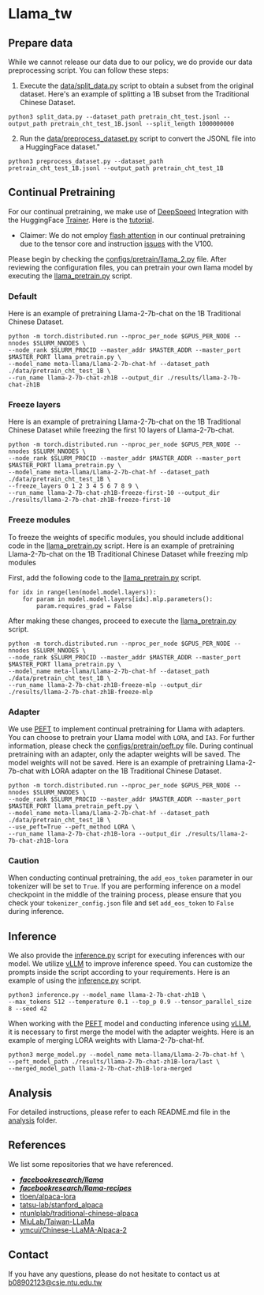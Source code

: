 # Llama_tw


## Prepare data

While we cannot release our data due to our policy, we do provide our data preprocessing script. You can follow these steps:

1. Execute the [data/split_data.py](data/split_data.py) script to obtain a subset from the original dataset.
Here's an example of splitting a 1B subset from the Traditional Chinese Dataset.
```
python3 split_data.py --dataset_path pretrain_cht_test.jsonl --output_path pretrain_cht_test_1B.jsonl --split_length 1000000000
```

2. Run the [data/preprocess_dataset.py](data/preprocess_dataset.py) script to convert the JSONL file into a HuggingFace dataset."
```
python3 preprocess_dataset.py --dataset_path pretrain_cht_test_1B.jsonl --output_path pretrain_cht_test_1B
```


## Continual Pretraining

For our continual pretraining, we make use of [DeepSpeed](https://github.com/microsoft/DeepSpeed) Integration with the HuggingFace [Trainer](https://huggingface.co/docs/transformers/v4.35.0/en/main_classes/trainer#transformers.Trainer). Here is the [tutorial](https://huggingface.co/docs/transformers/main_classes/deepspeed).
- Claimer: We do not employ [flash attention](https://github.com/Dao-AILab/flash-attention) in our continual pretraining due to the tensor core and instruction [issues](https://github.com/Dao-AILab/flash-attention/issues/148) with the V100.

Please begin by checking the [configs/pretrain/llama_2.py](configs/pretrain/llama_2.py) file.
After reviewing the configuration files, you can pretrain your own llama model by executing the [llama_pretrain.py](./llama_pretrain.py) script.

### Default

Here is an example of pretraining Llama-2-7b-chat on the 1B Traditional Chinese Dataset.
```
python -m torch.distributed.run --nproc_per_node $GPUS_PER_NODE --nnodes $SLURM_NNODES \
--node_rank $SLURM_PROCID --master_addr $MASTER_ADDR --master_port $MASTER_PORT llama_pretrain.py \ 
--model_name meta-llama/Llama-2-7b-chat-hf --dataset_path ./data/pretrain_cht_test_1B \
--run_name llama-2-7b-chat-zh1B --output_dir ./results/llama-2-7b-chat-zh1B 
```

### Freeze layers

Here is an example of pretraining Llama-2-7b-chat on the 1B Traditional Chinese Dataset while freezing the first 10 layers of Llama-2-7b-chat.
```
python -m torch.distributed.run --nproc_per_node $GPUS_PER_NODE --nnodes $SLURM_NNODES \
--node_rank $SLURM_PROCID --master_addr $MASTER_ADDR --master_port $MASTER_PORT llama_pretrain.py \
--model_name meta-llama/Llama-2-7b-chat-hf --dataset_path ./data/pretrain_cht_test_1B \
--freeze_layers 0 1 2 3 4 5 6 7 8 9 \
--run_name llama-2-7b-chat-zh1B-freeze-first-10 --output_dir ./results/llama-2-7b-chat-zh1B-freeze-first-10
```

### Freeze modules

To freeze the weights of specific modules, you should include additional code in the [llama_pretrain.py](./llama_pretrain.py) script.
Here is an example of pretraining Llama-2-7b-chat on the 1B Traditional Chinese Dataset while freezing mlp modules

First, add the following code to the [llama_pretrain.py](./llama_pretrain.py) script.
```
for idx in range(len(model.model.layers)):
    for param in model.model.layers[idx].mlp.parameters():
    	param.requires_grad = False
```

After making these changes, proceed to execute the [llama_pretrain.py](./llama_pretrain.py) script.
```
python -m torch.distributed.run --nproc_per_node $GPUS_PER_NODE --nnodes $SLURM_NNODES \
--node_rank $SLURM_PROCID --master_addr $MASTER_ADDR --master_port $MASTER_PORT llama_pretrain.py \
--model_name meta-llama/Llama-2-7b-chat-hf --dataset_path ./data/pretrain_cht_test_1B \
--run_name llama-2-7b-chat-zh1B-freeze-mlp --output_dir ./results/llama-2-7b-chat-zh1B-freeze-mlp 
```

### Adapter

We use [PEFT](https://github.com/huggingface/peft) to implement continual pretraining for Llama with adapters. You can choose to pretrain your Llama model with `LORA`, and `IA3`. For further information, please check the [configs/pretrain/peft.py](configs/pretrain/peft.py) file. During continual pretraining with an adapter, only the adapter weights will be saved. The model weights will not be saved.
Here is an example of pretraining Llama-2-7b-chat with LORA adapter on the 1B Traditional Chinese Dataset.
```
python -m torch.distributed.run --nproc_per_node $GPUS_PER_NODE --nnodes $SLURM_NNODES \
--node_rank $SLURM_PROCID --master_addr $MASTER_ADDR --master_port $MASTER_PORT llama_pretrain_peft.py \
--model_name meta-llama/Llama-2-7b-chat-hf --dataset_path ./data/pretrain_cht_test_1B \
--use_peft=True --peft_method LORA \
--run_name llama-2-7b-chat-zh1B-lora --output_dir ./results/llama-2-7b-chat-zh1B-lora
```

### Caution

When conducting continual pretraining, the `add_eos_token` parameter in our tokenizer will be set to `True`. If you are performing inference on a model checkpoint in the middle of the training process, please ensure that you check your `tokenizer_config.json` file and set `add_eos_token` to `False` during inference.


## Inference

We also provide the [inference.py](inference.py) script for executing inferences with our model. We utilize [vLLM](https://github.com/vllm-project/vllm) to improve inference speed. You can customize the prompts inside the script according to your requirements.
Here is an example of using the [inference.py](inference.py) script.
```
python3 inference.py --model_name llama-2-7b-chat-zh1B \
--max_tokens 512 --temperature 0.1 --top_p 0.9 --tensor_parallel_size 8 --seed 42
```

When working with the [PEFT](https://github.com/huggingface/peft) model and conducting inference using [vLLM](https://github.com/vllm-project/vllm), it is necessary to first merge the model with the adapter weights. Here is an example of merging LORA weights with Llama-2-7b-chat-hf.
```
python3 merge_model.py --model_name meta-llama/Llama-2-7b-chat-hf \
--peft_model_path ./results/llama-2-7b-chat-zh1B-lora/last \
--merged_model_path llama-2-7b-chat-zh1B-lora-merged
```


## Analysis

For detailed instructions, please refer to each README.md file in the [analysis](./analysis) folder.


## References

We list some repositories that we have referenced.

- ***[facebookresearch/llama](https://github.com/facebookresearch/llama)***
- ***[facebookresearch/llama-recipes](https://github.com/facebookresearch/llama-recipes)***
- [tloen/alpaca-lora](https://github.com/tloen/alpaca-lora)
- [tatsu-lab/stanford_alpaca](https://github.com/tatsu-lab/stanford_alpaca)
- [ntunlplab/traditional-chinese-alpaca](https://github.com/ntunlplab/traditional-chinese-alpaca)
- [MiuLab/Taiwan-LLaMa](https://github.com/MiuLab/Taiwan-LLaMa)
- [ymcui/Chinese-LLaMA-Alpaca-2](https://github.com/ymcui/Chinese-LLaMA-Alpaca-2)


## Contact

If you have any questions, please do not hesitate to contact us at b08902123@csie.ntu.edu.tw